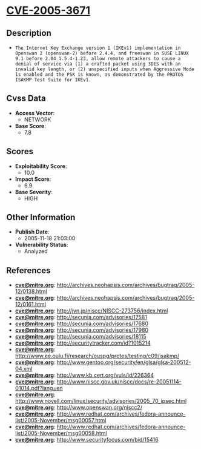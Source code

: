 
# [CVE-2005-3671](https://cve.mitre.org/cgi-bin/cvename.cgi?name=CVE-2005-3671)

## Description

- `The Internet Key Exchange version 1 (IKEv1) implementation in Openswan 2 (openswan-2) before 2.4.4, and freeswan in SUSE LINUX 9.1 before 2.04_1.5.4-1.23, allow remote attackers to cause a denial of service via (1) a crafted packet using 3DES with an invalid key length, or (2) unspecified inputs when Aggressive Mode is enabled and the PSK is known, as demonstrated by the PROTOS ISAKMP Test Suite for IKEv1.`

## Cvss Data

- **Access Vector**:
  - NETWORK
- **Base Score**:
  - 7.8

## Scores

- **Exploitability Score**:
  - 10.0
- **Impact Score**:
  - 6.9
- **Base Severity**:
  - HIGH

## Other Information

- **Publish Date**:
  - 2005-11-18 21:03:00
- **Vulnerability Status**:
  - Analyzed

## References

- **cve@mitre.org**: http://archives.neohapsis.com/archives/bugtraq/2005-12/0138.html
- **cve@mitre.org**: http://archives.neohapsis.com/archives/bugtraq/2005-12/0161.html
- **cve@mitre.org**: http://jvn.jp/niscc/NISCC-273756/index.html
- **cve@mitre.org**: http://secunia.com/advisories/17581
- **cve@mitre.org**: http://secunia.com/advisories/17680
- **cve@mitre.org**: http://secunia.com/advisories/17980
- **cve@mitre.org**: http://secunia.com/advisories/18115
- **cve@mitre.org**: http://securitytracker.com/id?1015214
- **cve@mitre.org**: http://www.ee.oulu.fi/research/ouspg/protos/testing/c09/isakmp/
- **cve@mitre.org**: http://www.gentoo.org/security/en/glsa/glsa-200512-04.xml
- **cve@mitre.org**: http://www.kb.cert.org/vuls/id/226364
- **cve@mitre.org**: http://www.niscc.gov.uk/niscc/docs/re-20051114-01014.pdf?lang=en
- **cve@mitre.org**: http://www.novell.com/linux/security/advisories/2005_70_ipsec.html
- **cve@mitre.org**: http://www.openswan.org/niscc2/
- **cve@mitre.org**: http://www.redhat.com/archives/fedora-announce-list/2005-November/msg00057.html
- **cve@mitre.org**: http://www.redhat.com/archives/fedora-announce-list/2005-November/msg00058.html
- **cve@mitre.org**: http://www.securityfocus.com/bid/15416
